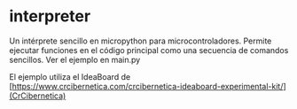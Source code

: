 # interpreter
Un intérprete sencillo en micropython para microcontroladores. Permite ejecutar funciones en el código principal como una secuencia de comandos sencillos.  Ver el ejemplo en main.py

El ejemplo utiliza el IdeaBoard de [https://www.crcibernetica.com/crcibernetica-ideaboard-experimental-kit/](CrCibernetica)
